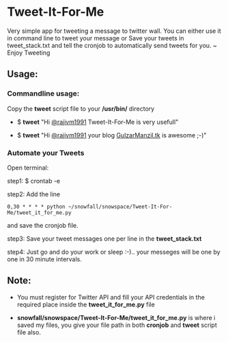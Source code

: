 Tweet-It-For-Me
===============

Very simple app for tweeting a message to twitter wall. You can either use it in command line to tweet your message or Save your tweets in tweet_stack.txt and tell the cronjob to automatically send tweets for you. ~ Enjoy Tweeting

Usage:
------

### Commandline usage:

Copy the **tweet** script file to your **/usr/bin/** directory

- $ **tweet** "Hi [@rajivm1991](http://twitter.com/rajivm1991) Tweet-It-For-Me is very usefull"
    
- $ **tweet** "Hi [@rajivm1991](http://twitter.com/rajivm1991) your blog [GulzarManzil.tk](http://gulzarmanzil.tk) is awesome ;-)"

### Automate your Tweets

Open terminal:
    
step1: $ crontab -e

step2: Add the line 

    0,30 * * * * python ~/snowfall/snowspace/Tweet-It-For-Me/tweet_it_for_me.py

and save the cronjob file.

step3: Save your tweet messages one per line in the **tweet_stack.txt**
    
step4: Just go and do your work or sleep :-).. your messeges will be one by one in 30 minute intervals.

Note:
-----

- You must register for Twitter API and fill your API credentials in the required place inside the **tweet_it_for_me.py** file

- **snowfall/snowspace/Tweet-It-For-Me/tweet_it_for_me.py** is where i saved my files, you give your file path in both **cronjob** and **tweet** script file also.

